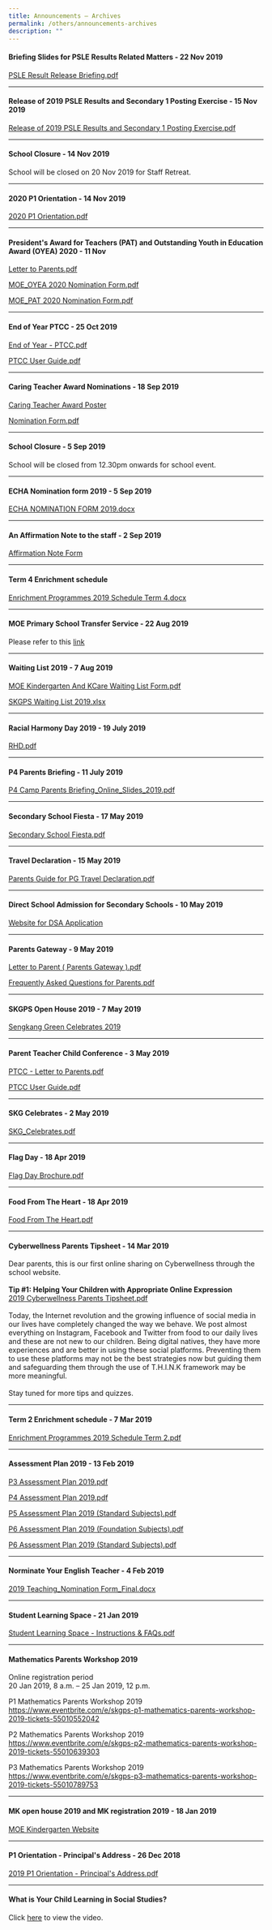 ```yaml
---
title: Announcements – Archives
permalink: /others/announcements-archives
description: ""
---
```

<h4><strong>Briefing Slides for PSLE Results Related Matters - 22 Nov 2019</strong></h4>
<p><a href="https://sengkanggreenpri-moe-edu-sg-admin.cwp.sg/qql/slot/u160/Others/Announcement/2019/PSLE%20Result%20Release%20Briefing.pdf" target="_blank" rel="noopener">PSLE Result Release Briefing.pdf</a>&nbsp;</p>
<hr />
<h4><strong>Release of 2019 PSLE Results and Secondary 1 Posting Exercise - 15 Nov 2019</strong></h4>
<p><a href="https://sengkanggreenpri-moe-edu-sg-admin.cwp.sg/qql/slot/u160/Others/Announcement/2019/Release%20of%202019%20PSLE%20Results%20and%20Secondary%201%20Posting%20Exercise.pdf" target="_blank" rel="noopener">Release of 2019 PSLE Results and Secondary 1 Posting Exercise.pdf</a>&nbsp;</p>
<hr>
<h4><strong>School Closure - 14 Nov 2019</strong></h4>
<p>School will be closed on 20 Nov 2019 for Staff Retreat.</p><hr>
<h4><strong>2020 P1 Orientation - 14 Nov 2019</strong></h4>
<p><a href="https://sengkanggreenpri-moe-edu-sg-admin.cwp.sg/qql/slot/u160/Others/Announcement/2019/2020%20P1%20Orientation.pdf" target="_blank" rel="noopener">2020 P1 Orientation.pdf</a></p><hr>
<h4><strong>President's Award for Teachers (PAT) and Outstanding Youth in Education Award (OYEA) 2020 - 11 Nov</strong></h4>
<p><a href="https://sengkanggreenpri-moe-edu-sg-admin.cwp.sg/qql/slot/u160/Others/Announcement/2019/Letter%20to%20Parents%202020.pdf" target="_blank" rel="noopener">Letter to Parents.pdf</a>&nbsp;</p>
<p><a href="https://sengkanggreenpri-moe-edu-sg-admin.cwp.sg/qql/slot/u160/Others/Announcement/2019/MOE_OYEA%202020%20Nomination%20Form.pdf" target="_blank" rel="noopener">MOE_OYEA 2020 Nomination Form.pdf</a>&nbsp;<strong><br /></strong></p>
<p><a href="https://sengkanggreenpri-moe-edu-sg-admin.cwp.sg/qql/slot/u160/Others/Announcement/2019/MOE_PAT%202020%20Nomination%20Form.pdf" target="_blank" rel="noopener">MOE_PAT 2020 Nomination Form.pdf</a>&nbsp;</p><hr>
<h4><strong>End of Year PTCC - 25 Oct 2019</strong></h4>
<p><a href="https://sengkanggreenpri-moe-edu-sg-admin.cwp.sg/qql/slot/u160/Others/Announcement/2019/End%20of%20Year%20-%20PTCC.pdf">End of Year - PTCC.pdf</a>&nbsp;<strong><br /></strong></p>
<p><a href="https://sengkanggreenpri-moe-edu-sg-admin.cwp.sg/qql/slot/u160/Others/Announcement/PTCC%20User%20Guide.pdf" target="_blank" rel="noopener">PTCC User Guide.pdf</a>&nbsp;</p><hr>
<h4><strong>Caring Teacher Award Nominations - 18 Sep 2019</strong></h4>
<p><a href="https://sengkanggreenpri-moe-edu-sg-admin.cwp.sg/qql/slot/u160/Others/Announcement/2019/Poster_A3.pdf" target="_blank" rel="noopener">Caring Teacher Award Poster</a></p>
<p><a href="https://sengkanggreenpri-moe-edu-sg-admin.cwp.sg/qql/slot/u160/Others/Announcement/2019/Nomination%20Form.pdf" target="_blank" rel="noopener">Nomination Form.pdf</a>&nbsp;</p><hr>
<h4><strong>School Closure - 5 Sep 2019</strong></h4>
<p>School will be closed from 12.30pm onwards for school event.</p>
<hr>
<h4><strong>ECHA Nomination form 2019 - 5 Sep 2019</strong></h4>
<p><a href="https://sengkanggreenpri-moe-edu-sg-admin.cwp.sg/qql/slot/u160/Others/Announcement/2019/ECHA%20NOMINATION%20FORM%202019.docx" target="_blank" rel="noopener">ECHA NOMINATION FORM 2019.docx</a>&nbsp;</p>
<hr>
<h4><strong>An Affirmation Note to the staff - 2 Sep 2019</strong></h4>
<p><a href="https://docs.google.com/forms/d/e/1FAIpQLSeYs7U1cYT9o3yg949xMV-i-RPSXLHCIoszduF8uHnl8OcPnQ/viewform?usp=sf_link" target="_blank" rel="noopener">Affirmation Note Form</a></p>
<hr>
<h4><strong>Term 4 Enrichment schedule</strong></h4>
<p><a href="https://sengkanggreenpri-moe-edu-sg-admin.cwp.sg/qql/slot/u160/Enrichment%20Programmes%202019%20Schedule%20Term%204.docx">Enrichment Programmes 2019 Schedule Term 4.docx</a>&nbsp;</p>
<hr />
<h4><strong>MOE Primary School Transfer Service - 22 Aug 2019</strong></h4>
<p>Please refer to this&nbsp;<a href="https://beta.moe.gov.sg/primary/transfers/" target="_blank" rel="noopener">link</a></p>
<hr />
<h4><strong>Waiting List 2019 - 7 Aug 2019</strong></h4>
<p><a href="https://sengkanggreenpri-moe-edu-sg-admin.cwp.sg/qql/slot/u160/Others/Announcement/2019/MOE%20Kindergarten%20And%20KCare%20Waiting%20List%20Form.pdf">MOE Kindergarten And KCare Waiting List Form.pdf</a>&nbsp;</p>
<p><a href="https://sengkanggreenpri-moe-edu-sg-admin.cwp.sg/qql/slot/u160/SKGPS%20Waiting%20list%202019.xlsx" target="_blank" rel="noopener">SKGPS Waiting List 2019.xlsx</a>&nbsp;</p>
<hr>
<h4><strong>Racial Harmony Day 2019 - 19 July 2019</strong></h4>
<p><a href="https://sengkanggreenpri-moe-edu-sg-admin.cwp.sg/qql/slot/u160/RHD.pdf">RHD.pdf</a>&nbsp;</p>
<hr />
<h4><strong>P4 Parents Briefing - 11 July 2019</strong></h4>
<p><a href="https://sengkanggreenpri-moe-edu-sg-admin.cwp.sg/qql/slot/u160/Others/P4%20Camp%20Parents%20Briefing_Online_Slides_2019.pdf">P4 Camp Parents Briefing_Online_Slides_2019.pdf</a>&nbsp;</p>
<hr>
<h4><strong>Secondary School Fiesta - 17 May 2019</strong></h4>
<p><a href="https://sengkanggreenpri-moe-edu-sg-admin.cwp.sg/qql/slot/u160/Others/Announcement/2019/Secondary%20School%20Fiesta.pdf" target="_blank" rel="noopener">Secondary School Fiesta.pdf</a>&nbsp;</p>
<hr />
<h4><strong>Travel Declaration - 15 May 2019</strong></h4>
<p><a href="https://sengkanggreenpri-moe-edu-sg-admin.cwp.sg/qql/slot/u160/Others/Announcement/2019/Parents%20Guide%20for%20PG%20Travel%20Declaration.pdf" target="_blank" rel="noopener">Parents Guide for PG Travel Declaration.pdf</a></p>
<hr />
<h4><strong>Direct School Admission for Secondary Schools - 10 May 2019</strong></h4>
<p><a href="https://www.dsa-is.moe.gov.sg/login/mainstreamapplicant" target="_blank" rel="noopener">Website for DSA Application</a></p>
<hr>
<h4><strong>Parents Gateway - 9 May 2019</strong></h4>
<p><a href="https://sengkanggreenpri-moe-edu-sg-admin.cwp.sg/qql/slot/u160/Others/Announcement/2019/Letter%20to%20Parent%20(%20Parents%20Gateway%20).pdf" target="_blank" rel="noopener">Letter to Parent ( Parents Gateway ).pdf</a>&nbsp;</p>
<p><a href="https://sengkanggreenpri-moe-edu-sg-admin.cwp.sg/qql/slot/u160/Others/Announcement/2019/Frequently%20Asked%20Questions%20for%20Parents.pdf" target="_blank" rel="noopener">Frequently Asked Questions for Parents.pdf</a>&nbsp;</p>
<hr />
<h4><strong>SKGPS Open House 2019 - 7 May 2019</strong></h4>
<p><a href="https://sengkanggreenpri.moe.edu.sg/others/parents/open-house-2019" target="">Sengkang Green Celebrates 2019</a></p>
<hr />
<h4><strong>Parent Teacher Child Conference - 3 May 2019</strong></h4>
<p><a href="https://sengkanggreenpri-moe-edu-sg-admin.cwp.sg/qql/slot/u160/Others/Announcement/2019/PTCC%20-%20Letter%20to%20Parents.pdf" target="_blank" rel="noopener">PTCC - Letter to Parents.pdf</a>&nbsp;<strong><br /></strong></p>
<p><a href="https://sengkanggreenpri-moe-edu-sg-admin.cwp.sg/qql/slot/u160/Others/Announcement/PTCC%20User%20Guide.pdf" target="_blank" rel="noopener">PTCC User Guide.pdf</a>&nbsp;</p>
<hr>
<h4><strong>SKG Celebrates - 2 May 2019</strong></h4>
<p><a href="https://sengkanggreenpri-moe-edu-sg-admin.cwp.sg/qql/slot/u160/Home/Announcement/SKG_Celebrates.pdf">SKG_Celebrates.pdf</a>&nbsp;</p>
<hr>
<h4><strong>Flag Day - 18 Apr 2019</strong></h4>
<p><a href="https://sengkanggreenpri-moe-edu-sg-admin.cwp.sg/qql/slot/u160/Others/Announcement/2019/Flag%20Day%20Brochure.pdf" target="_blank" rel="noopener">Flag Day Brochure.pdf</a>&nbsp;</p>
<hr />
<h4><strong>Food From The Heart - 18 Apr 2019</strong></h4>
<p><a href="https://sengkanggreenpri-moe-edu-sg-admin.cwp.sg/qql/slot/u160/Others/Announcement/2019/Food%20From%20The%20Heart.pdf" target="_blank" rel="noopener">Food From The Heart.pdf</a>&nbsp;</p><hr>
<h4><strong>Cyberwellness Parents Tipsheet - 14 Mar 2019</strong></h4>
<p>Dear parents, this is our first online sharing on Cyberwellness through the school website.<br /><br /><strong>Tip #1: Helping Your Children with Appropriate Online Expression</strong>&nbsp;<br /><a href="https://sengkanggreenpri-moe-edu-sg-admin.cwp.sg/qql/slot/u160/Others/Announcement/2019/2019%20Cyberwellness%20Parents%20Tipsheet.pdf">2019 Cyberwellness Parents Tipsheet.pdf</a> <br /><br />Today, the Internet revolution and the growing influence of social media in our lives have completely changed the way we behave. We post almost everything on Instagram, Facebook and Twitter from food to our daily lives and these are not new to our children. Being digital natives, they have more experiences and are better in using these social platforms. Preventing them to use these platforms may not be the best strategies now but guiding them and safeguarding them through the use of T.H.I.N.K framework may be more meaningful.<br /><br />Stay tuned for more tips and quizzes.</p>
<hr />
<h4><strong>Term 2 Enrichment schedule - 7 Mar 2019</strong></h4>
<p><a href="https://sengkanggreenpri-moe-edu-sg-admin.cwp.sg/qql/slot/u160/Others/Announcement/2019/Enrichment%20Programmes%202019%20Schedule%20Term%202.pdf">Enrichment Programmes 2019 Schedule Term 2.pdf</a>&nbsp;</p>
<hr />
<h4><strong>Assessment Plan 2019 - 13 Feb 2019</strong></h4>
<p><a href="https://sengkanggreenpri-moe-edu-sg-admin.cwp.sg/qql/slot/u160/Others/Announcement/2019/P3%20Assessment%20Plan%202019.pdf">P3 Assessment Plan 2019.pdf</a>&nbsp;</p>
<p><a href="https://sengkanggreenpri-moe-edu-sg-admin.cwp.sg/qql/slot/u160/Others/Announcement/2019/P4%20Assessment%20Plan%202019.pdf">P4 Assessment Plan 2019.pdf</a>&nbsp;</p>
<p><a href="https://sengkanggreenpri-moe-edu-sg-admin.cwp.sg/qql/slot/u160/Others/Announcement/2019/P5%20Assessment%20Plan%202019%20(Standard%20Subjects).pdf">P5 Assessment Plan 2019 (Standard Subjects).pdf</a>&nbsp;</p>
<p><a href="https://sengkanggreenpri-moe-edu-sg-admin.cwp.sg/qql/slot/u160/Others/Announcement/2019/P6%20Assessment%20Plan%202019%20(Foundation%20Subjects).pdf">P6 Assessment Plan 2019 (Foundation Subjects).pdf</a>&nbsp;</p>
<p><a href="https://sengkanggreenpri-moe-edu-sg-admin.cwp.sg/qql/slot/u160/Others/Announcement/2019/P6%20Assessment%20Plan%202019%20(Standard%20Subjects).pdf">P6 Assessment Plan 2019 (Standard Subjects).pdf</a>&nbsp;</p>
<hr />
<h4><strong>Norminate Your English Teacher - 4 Feb 2019</strong></h4>
<p><a href="https://sengkanggreenpri-moe-edu-sg-admin.cwp.sg/qql/slot/u160/Others/Announcement/2019/2019%20Teaching_Nomination%20Form_Final%20(1).docx" target="_blank" rel="noopener">2019 Teaching_Nomination Form_Final.docx</a>&nbsp;</p>
<hr />
<h4><strong>Student Learning Space - 21 Jan 2019</strong></h4>
<p><a href="https://sengkanggreenpri-moe-edu-sg-admin.cwp.sg/qql/slot/u160/Others/Announcement/2019/Student%20Learning%20Space%20-%20Instructions%20&amp;%20FAQs.pdf">Student Learning Space - Instructions &amp; FAQs.pdf</a></p>
<hr />
<h4><strong>Mathematics Parents Workshop 2019</strong></h4>
<p>Online registration period<br />20 Jan 2019, 8 a.m. &ndash; 25 Jan 2019, 12 p.m.</p>
<p>P1 Mathematics Parents Workshop 2019<br /><a href="https://www.eventbrite.com/e/skgps-p1-mathematics-parents-workshop-2019-tickets-55010552042">https://www.eventbrite.com/e/skgps-p1-mathematics-parents-workshop-2019-tickets-55010552042</a></p>
<p>P2 Mathematics Parents Workshop 2019<br /><a href="https://www.eventbrite.com/e/skgps-p2-mathematics-parents-workshop-2019-tickets-55010639303">https://www.eventbrite.com/e/skgps-p2-mathematics-parents-workshop-2019-tickets-55010639303</a></p>
<p>P3 Mathematics Parents Workshop 2019<br /><a href="https://www.eventbrite.com/e/skgps-p3-mathematics-parents-workshop-2019-tickets-55010789753">https://www.eventbrite.com/e/skgps-p3-mathematics-parents-workshop-2019-tickets-55010789753</a></p>
<hr />
<h4><strong>MK open house 2019 and MK registration 2019 - 18 Jan 2019</strong></h4>
<p><a href="https://www.moe.gov.sg/microsites/moekindergarten/index.html" target="_blank" rel="noopener">MOE Kindergarten Website</a></p>
<hr />
<h4><strong>P1 Orientation - Principal's Address - 26 Dec 2018</strong></h4>
<div>
<p><a href="https://sengkanggreenpri-moe-edu-sg-admin.cwp.sg/qql/slot/u160/Home/Announcement/2019%20P1%20Orientation%20-%20Principal's%20Address.pdf" target="_blank" rel="noopener">2019 P1 Orientation - Principal's Address.pdf</a></p>
<hr />
<h4><strong>What is Your Child Learning in Social Studies?</strong></h4>
<p>Click&nbsp;<a href="https://www.youtube.com/watch?v=SDCkCj7sm8s" target="_blank" rel="noopener">here</a>&nbsp;to view the video.</p>